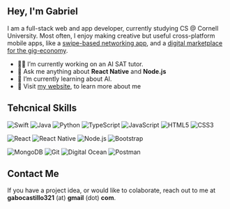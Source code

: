 ## Hey, I'm Gabriel
I am a full-stack web and app developer, currently studying CS @ Cornell University. Most often, I enjoy making creative but useful cross-platform mobile apps, like a [swipe-based networking app](https://github.com/akh1lk/LockedIn), and a [digital marketplace for the gig-economy](https://kogyo.co).

- 🧑‍🏫  I’m currently working on an AI SAT tutor.
- 💬  Ask me anything about **React Native** and **Node.js**
- 🌱 I’m currently learning about AI.
- 👀 Visit [my website](https://gabrielach.com), to learn more about me


## Tehcnical Skills
![Swift](https://img.shields.io/badge/Swift-F05138.svg?style=for-the-badge&logo=swift&logoColor=white)
![Java](https://img.shields.io/badge/Java-ED8B00?style=for-the-badge&logo=openjdk&logoColor=white)
![Python](https://img.shields.io/badge/python-%2314354C.svg?style=for-the-badge&logo=python&logoColor=white)
![TypeScript](https://img.shields.io/badge/TypeScript-007ACC?style=for-the-badge&logo=typescript&logoColor=white)
![JavaScript](https://img.shields.io/badge/javascript-%23323330.svg?style=for-the-badge&logo=javascript&logoColor=%23F7DF1E)
![HTML5](https://img.shields.io/badge/HTML-E34F26?style=for-the-badge&logo=html5&logoColor=white)
![CSS3](https://img.shields.io/badge/CSS-1572B6?style=for-the-badge&logo=css3&logoColor=white)

![React](https://img.shields.io/badge/react-0088CC?style=for-the-badge&logo=react&logoColor=white)
![React Native](https://img.shields.io/badge/reactnative-0088CC?style=for-the-badge&logo=createreactapp&logoColor=white)
![Node.js](https://img.shields.io/badge/nodejs-5FA04E.svg?style=for-the-badge&logo=nodedotjs&logoColor=white)
![Bootstrap](https://img.shields.io/badge/bootstrap-7952B3.svg?style=for-the-badge&logo=bootstrap&logoColor=white)

![MongoDB](https://img.shields.io/badge/mongodb-47A248.svg?style=for-the-badge&logo=mongodb&logoColor=white)
![Git](https://img.shields.io/badge/git-%23F05033.svg?style=for-the-badge&logo=git&logoColor=white)
![Digital Ocean](https://img.shields.io/badge/Digital_Ocean-0080FF?style=for-the-badge&logo=DigitalOcean&logoColor=white)
![Postman](https://img.shields.io/badge/Postman-FF6C37?style=for-the-badge&logo=postman&logoColor=white)

## Contact Me
If you have a project idea, or would like to colaborate, reach out to me at **gabocastillo321** (at) **gmail** (dot) **com**. 
